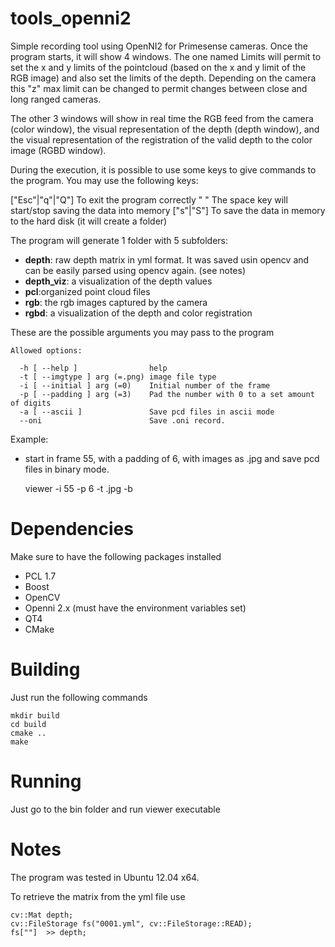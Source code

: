tools_openni2
=============

Simple recording tool using OpenNI2 for Primesense cameras. Once the program starts, it will show 4 windows. The one named Limits will permit to set the x and y limits of the pointcloud (based on the x and y limit of the RGB image) and also set the limits of the depth. Depending on the camera this "z" max limit can be changed to permit changes between close and long ranged cameras.

The other 3 windows will show in real time the RGB feed from the camera (color window), the visual representation of the depth (depth window), and the visual representation of the registration of the valid depth to the color image (RGBD  window).

During the execution, it is possible to use some keys to give commands to the program. You may use the following keys:

["Esc"|"q"|"Q"]			To exit the program correctly
" "			The space key will start/stop saving the data into memory
["s"|"S"]		To save the data in memory to the hard disk (it will create a folder)

The program will generate 1 folder with 5 subfolders:
- **depth**: raw depth matrix in yml format. It was saved usin opencv and can be easily parsed using opencv again. (see notes)
- **depth_viz**: a visualization of the depth values
- **pcl**:organized point cloud files
- **rgb**: the rgb images captured by the camera
- **rgbd**: a visualization of the depth and color registration

These are the possible arguments you may pass to the program

    Allowed options:

      -h [ --help ]                help
      -t [ --imgtype ] arg (=.png) image file type
      -i [ --initial ] arg (=0)    Initial number of the frame
      -p [ --padding ] arg (=3)    Pad the number with 0 to a set amount of digits
      -a [ --ascii ]               Save pcd files in ascii mode
      --oni                        Save .oni record.


Example:
- start in frame 55, with a padding of 6, with images as .jpg and save pcd files in binary mode.

    viewer -i 55 -p 6 -t .jpg -b


Dependencies
=============

Make sure to have the following packages installed

- PCL 1.7
- Boost
- OpenCV
- Openni 2.x (must have the environment variables set)
- QT4
- CMake

Building
=============

Just run the following commands

    mkdir build
    cd build
    cmake ..
    make

Running
=============

Just go to the bin folder and run viewer executable

Notes
=============
The program was tested in Ubuntu 12.04 x64.

To retrieve the matrix from the yml file use

    cv::Mat depth;
    cv::FileStorage fs("0001.yml", cv::FileStorage::READ);
    fs[""]  >> depth;
